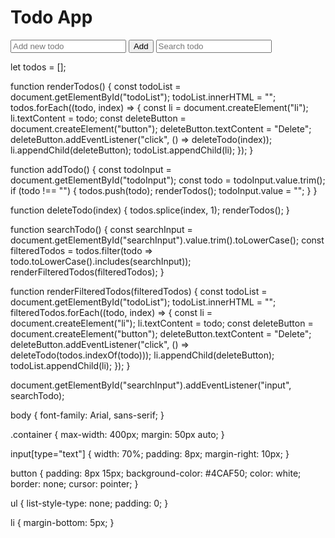 <!DOCTYPE html>
<html lang="en">
<head>
  <meta charset="UTF-8">
  <meta name="viewport" content="width=device-width, initial-scale=1.0">
  <title>Todo App</title>
  <link rel="stylesheet" href="styles.css">
</head>
<body>
  <div class="container">
    <h1>Todo App</h1>
    <input type="text" id="todoInput" placeholder="Add new todo">
    <button onclick="addTodo()">Add</button>
    <input type="text" id="searchInput" placeholder="Search todo">
    <ul id="todoList"></ul>
  </div>
  <script src="script.js"></script>
</body>
</html>

let todos = [];

function renderTodos() {
  const todoList = document.getElementById("todoList");
  todoList.innerHTML = "";
  todos.forEach((todo, index) => {
    const li = document.createElement("li");
    li.textContent = todo;
    const deleteButton = document.createElement("button");
    deleteButton.textContent = "Delete";
    deleteButton.addEventListener("click", () => deleteTodo(index));
    li.appendChild(deleteButton);
    todoList.appendChild(li);
  });
}

function addTodo() {
  const todoInput = document.getElementById("todoInput");
  const todo = todoInput.value.trim();
  if (todo !== "") {
    todos.push(todo);
    renderTodos();
    todoInput.value = "";
  }
}

function deleteTodo(index) {
  todos.splice(index, 1);
  renderTodos();
}

function searchTodo() {
  const searchInput = document.getElementById("searchInput").value.trim().toLowerCase();
  const filteredTodos = todos.filter(todo => todo.toLowerCase().includes(searchInput));
  renderFilteredTodos(filteredTodos);
}

function renderFilteredTodos(filteredTodos) {
  const todoList = document.getElementById("todoList");
  todoList.innerHTML = "";
  filteredTodos.forEach((todo, index) => {
    const li = document.createElement("li");
    li.textContent = todo;
    const deleteButton = document.createElement("button");
    deleteButton.textContent = "Delete";
    deleteButton.addEventListener("click", () => deleteTodo(todos.indexOf(todo)));
    li.appendChild(deleteButton);
    todoList.appendChild(li);
  });
}

document.getElementById("searchInput").addEventListener("input", searchTodo);

body {
  font-family: Arial, sans-serif;
}

.container {
  max-width: 400px;
  margin: 50px auto;
}

input[type="text"] {
  width: 70%;
  padding: 8px;
  margin-right: 10px;
}

button {
  padding: 8px 15px;
  background-color: #4CAF50;
  color: white;
  border: none;
  cursor: pointer;
}

ul {
  list-style-type: none;
  padding: 0;
}

li {
  margin-bottom: 5px;
}

